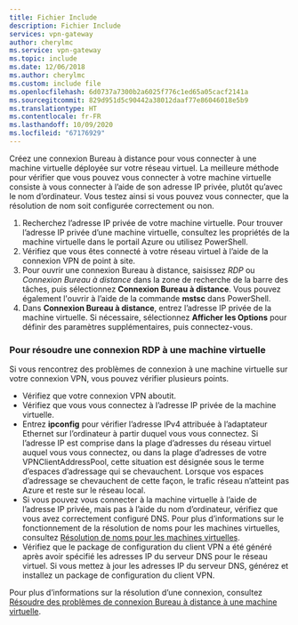 ```yaml
---
title: Fichier Include
description: Fichier Include
services: vpn-gateway
author: cherylmc
ms.service: vpn-gateway
ms.topic: include
ms.date: 12/06/2018
ms.author: cherylmc
ms.custom: include file
ms.openlocfilehash: 6d0737a7300b2a6025f776c1ed65a05cacf2141a
ms.sourcegitcommit: 829d951d5c90442a38012daaf77e86046018e5b9
ms.translationtype: HT
ms.contentlocale: fr-FR
ms.lasthandoff: 10/09/2020
ms.locfileid: "67176929"
---
```

Créez une connexion Bureau à distance pour vous connecter à une machine virtuelle déployée sur votre réseau virtuel. La meilleure méthode pour vérifier que vous pouvez vous connecter à votre machine virtuelle consiste à vous connecter à l’aide de son adresse IP privée, plutôt qu’avec le nom d’ordinateur. Vous testez ainsi si vous pouvez vous connecter, que la résolution de nom soit configurée correctement ou non. 

1. Recherchez l’adresse IP privée de votre machine virtuelle. Pour trouver l’adresse IP privée d’une machine virtuelle, consultez les propriétés de la machine virtuelle dans le portail Azure ou utilisez PowerShell.
2. Vérifiez que vous êtes connecté à votre réseau virtuel à l’aide de la connexion VPN de point à site. 
3. Pour ouvrir une connexion Bureau à distance, saisissez *RDP* ou *Connexion Bureau à distance* dans la zone de recherche de la barre des tâches, puis sélectionnez **Connexion Bureau à distance**. Vous pouvez également l'ouvrir à l’aide de la commande **mstsc** dans PowerShell. 
3. Dans **Connexion Bureau à distance**, entrez l’adresse IP privée de la machine virtuelle. Si nécessaire, sélectionnez **Afficher les Options** pour définir des paramètres supplémentaires, puis connectez-vous.

### <a name="to-troubleshoot-an-rdp-connection-to-a-vm"></a>Pour résoudre une connexion RDP à une machine virtuelle

Si vous rencontrez des problèmes de connexion à une machine virtuelle sur votre connexion VPN, vous pouvez vérifier plusieurs points. 

- Vérifiez que votre connexion VPN aboutit.
- Vérifiez que vous vous connectez à l’adresse IP privée de la machine virtuelle.
- Entrez **ipconfig** pour vérifier l’adresse IPv4 attribuée à l’adaptateur Ethernet sur l’ordinateur à partir duquel vous vous connectez. Si l’adresse IP est comprise dans la plage d’adresses du réseau virtuel auquel vous vous connectez, ou dans la plage d’adresses de votre VPNClientAddressPool, cette situation est désignée sous le terme d’espaces d’adressage qui se chevauchent. Lorsque vos espaces d’adressage se chevauchent de cette façon, le trafic réseau n’atteint pas Azure et reste sur le réseau local.
- Si vous pouvez vous connecter à la machine virtuelle à l’aide de l’adresse IP privée, mais pas à l’aide du nom d’ordinateur, vérifiez que vous avez correctement configuré DNS. Pour plus d’informations sur le fonctionnement de la résolution de noms pour les machines virtuelles, consultez [Résolution de noms pour les machines virtuelles](../articles/virtual-network/virtual-networks-name-resolution-for-vms-and-role-instances.md).
- Vérifiez que le package de configuration du client VPN a été généré après avoir spécifié les adresses IP du serveur DNS pour le réseau virtuel. Si vous mettez à jour les adresses IP du serveur DNS, générez et installez un package de configuration du client VPN.

Pour plus d’informations sur la résolution d’une connexion, consultez [Résoudre des problèmes de connexion Bureau à distance à une machine virtuelle](../articles/virtual-machines/windows/troubleshoot-rdp-connection.md).